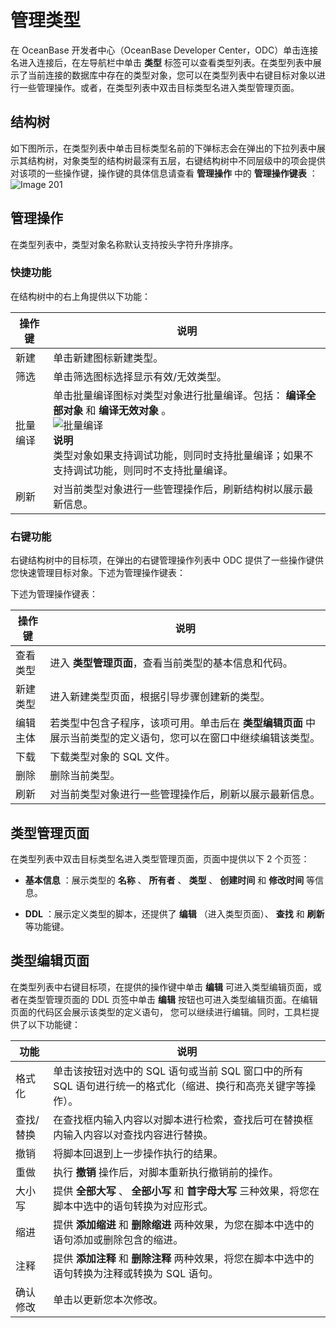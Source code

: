管理类型 
=========================

在 OceanBase 开发者中心（OceanBase Developer Center，ODC）单击连接名进入连接后，在左导航栏中单击 **类型** 标签可以查看类型列表。在类型列表中展示了当前连接的数据库中存在的类型对象，您可以在类型列表中右键目标对象以进行一些管理操作。或者，在类型列表中双击目标类型名进入类型管理页面。

结构树 
------------------------

如下图所示，在类型列表中单击目标类型名前的下弹标志会在弹出的下拉列表中展示其结构树，对象类型的结构树最深有五层，右键结构树中不同层级中的项会提供对该项的一些操作键，操作键的具体信息请查看 **管理操作** 中的 **管理操作键表** ：
![Image 201](https://obbusiness-private.oss-cn-shanghai.aliyuncs.com/doc/img/odc/%E7%B1%BB%E5%9E%8B%E5%AF%B9%E8%B1%A1-%E7%B1%BB%E5%9E%8B%E5%88%97%E8%A1%A8-%E5%8F%B3%E9%94%AE%E6%93%8D%E4%BD%9C.png)

管理操作 
-------------------------

在类型列表中，类型对象名称默认支持按头字符升序排序。

### 快捷功能 

在结构树中的右上角提供以下功能：


| 操作键  |                                                                                             说明                                                                                              |
|------|---------------------------------------------------------------------------------------------------------------------------------------------------------------------------------------------|
| 新建   | 单击新建图标新建类型。                                                                                                                                                                                 |
| 筛选   | 单击筛选图标选择显示有效/无效类型。                                                                                                                                                                          |
| 批量编译 | 单击批量编译图标对类型对象进行批量编译。包括： **编译全部对象** 和 **编译无效对象** 。<br> ![批量编译](https://obbusiness-private.oss-cn-shanghai.aliyuncs.com/doc/img/odc/%E6%89%B9%E9%87%8F%E7%BC%96%E8%AF%91.png) <br> **说明** <br> 类型对象如果支持调试功能，则同时支持批量编译；如果不支持调试功能，则同时不支持批量编译。 |
| 刷新   | 对当前类型对象进行一些管理操作后，刷新结构树以展示最新信息。                                                                                                                                                              |



### 右键功能 

右键结构树中的目标项，在弹出的右键管理操作列表中 ODC 提供了一些操作键供您快速管理目标对象。下述为管理操作键表：

下述为管理操作键表：


| 操作键  |                                               说明                                                |
|------|-------------------------------------------------------------------------------------------------|
| 查看类型 | 进入 **类型管理页面**，查看当前类型的基本信息和代码。                         |
| 新建类型 | 进入新建类型页面，根据引导步骤创建新的类型。                                                                          |
| 编辑主体 | 若类型中包含子程序，该项可用。单击后在 **类型编辑页面** 中展示当前类型的定义语句，您可以在窗口中继续编辑该类型。 |
| 下载   | 下载类型对象的 SQL 文件。                                                                                         |
| 删除   | 删除当前类型。                                                                                         |
| 刷新   | 对当前类型对象进行一些管理操作后，刷新以展示最新信息。                                                                     |


类型管理页面 
---------------------------

在类型列表中双击目标类型名进入类型管理页面，页面中提供以下 2 个页签：

* **基本信息** ：展示类型的 **名称** 、 **所有者** 、 **类型** 、 **创建时间** 和 **修改时间** 等信息。

* **DDL** ：展示定义类型的脚本，还提供了 **编辑** （进入类型页面）、 **查找** 和 **刷新** 等功能键。

  




类型编辑页面 
---------------------------

在类型列表中右键目标项，在提供的操作键中单击 **编辑** 可进入类型编辑页面，或者在类型管理页面的 DDL 页签中单击 **编辑** 按钮也可进入类型编辑页面。在编辑页面的代码区会展示该类型的定义语句， 您可以继续进行编辑。同时，工具栏提供了以下功能键：


|  功能   |                               说明                               |
|-------|----------------------------------------------------------------|
| 格式化   | 单击该按钮对选中的 SQL 语句或当前 SQL 窗口中的所有 SQL 语句进行统一的格式化（缩进、换行和高亮关键字等操作）。 |
| 查找/替换 | 在查找框内输入内容以对脚本进行检索，查找后可在替换框内输入内容以对查找内容进行替换。                     |
| 撤销    | 将脚本回退到上一步操作执行的结果。                                              |
| 重做    | 执行 **撤销** 操作后，对脚本重新执行撤销前的操作。                                   |
| 大小写   | 提供 **全部大写** 、 **全部小写** 和 **首字母大写** 三种效果，将您在脚本中选中的语句转换为对应形式。    |
| 缩进    | 提供 **添加缩进** 和 **删除缩进** 两种效果，为您在脚本中选中的语句添加或删除包含的缩进。             |
| 注释    | 提供 **添加注释** 和 **删除注释** 两种效果，将您在脚本中选中的语句转换为注释或转换为 SQL 语句。       |
| 确认修改  | 单击以更新您本次修改。                                                    |
